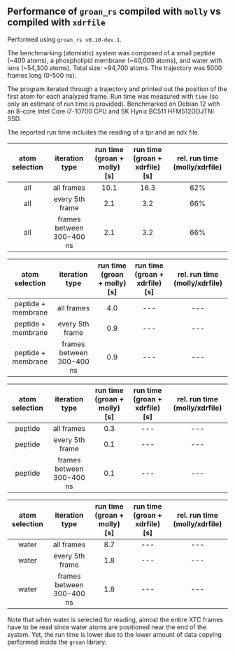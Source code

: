 ## Performance of `groan_rs` compiled with `molly` vs compiled with `xdrfile`

Performed using `groan_rs v0.10-dev.1`.

The benchmarking (atomistic) system was composed of a small peptide (~400 atoms), a phospholipid membrane (~40,000 atoms), and water with ions (~54,300 atoms). Total size: ~94,700 atoms.
The trajectory was 5000 frames long (0-500 ns).

The program iterated through a trajectory and printed out the position of the first atom for each analyzed frame.
Run time was measured with `time` (so only an estimate of run time is provided). Benchmarked on Debian 12 with an 8-core Intel Core i7-10700 CPU and SK Hynix BC511 HFM512GDJTNI SSD.

The reported run time includes the reading of a tpr and an ndx file.

|   atom selection   |       iteration type      | run time (groan + molly) [s] | run time (groan + xdrfile) [s] | rel. run time (molly/xdrfile) |
|:------------------:|:-------------------------:|:----------------------------:|:------------------------------:|:-----------------------------:|
|         all        |         all frames        |             10.1             |              16.3              |              62%              |
|         all        |      every 5th frame      |              2.1             |               3.2              |              66%              |
|         all        | frames between 300-400 ns |              2.1             |               3.2              |              66%              |

|   atom selection   |       iteration type      | run time (groan + molly) [s] | run time (groan + xdrfile) [s] | rel. run time (molly/xdrfile) |
|:------------------:|:-------------------------:|:----------------------------:|:------------------------------:|:-----------------------------:|
| peptide + membrane |         all frames        |              4.0             |               ---              |              ---              |
| peptide + membrane |      every 5th frame      |              0.9             |               ---              |              ---              |
| peptide + membrane | frames between 300-400 ns |              0.9             |               ---              |              ---              |

|   atom selection   |       iteration type      | run time (groan + molly) [s] | run time (groan + xdrfile) [s] | rel. run time (molly/xdrfile) |
|:------------------:|:-------------------------:|:----------------------------:|:------------------------------:|:-----------------------------:|
|       peptide      |         all frames        |              0.3             |               ---              |              ---              |
|       peptide      |      every 5th frame      |              0.1             |               ---              |              ---              |
|       peptide      | frames between 300-400 ns |              0.1             |               ---              |              ---              |

|   atom selection   |       iteration type      | run time (groan + molly) [s] | run time (groan + xdrfile) [s] | rel. run time (molly/xdrfile) |
|:------------------:|:-------------------------:|:----------------------------:|:------------------------------:|:-----------------------------:|
|        water       |         all frames        |              8.7             |               ---              |              ---              |
|        water       |      every 5th frame      |              1.8             |               ---              |              ---              |
|        water       | frames between 300-400 ns |              1.8             |               ---              |              ---              |

Note that when water is selected for reading, almost the entire XTC frames have to be read since water atoms are positioned near the end of the system. Yet, the run time is lower due to the lower amount of data copying performed inside the `groan` library.